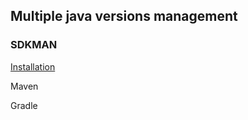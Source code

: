 
## Multiple java versions management

### SDKMAN

[Installation](https://sdkman.io/install)


Maven

Gradle
